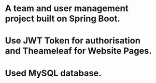 # A team and user management project built on Spring Boot. 
# Use JWT Token for authorisation and Theameleaf for Website Pages.
# Used MySQL database.

